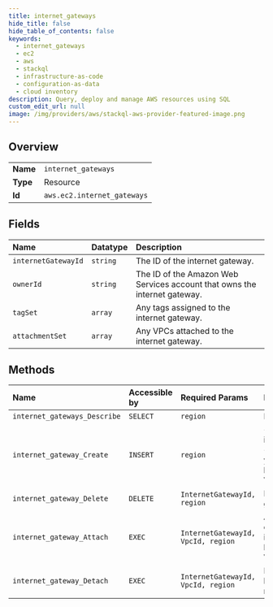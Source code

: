 ```yaml
---
title: internet_gateways
hide_title: false
hide_table_of_contents: false
keywords:
  - internet_gateways
  - ec2
  - aws    
  - stackql
  - infrastructure-as-code
  - configuration-as-data
  - cloud inventory
description: Query, deploy and manage AWS resources using SQL
custom_edit_url: null
image: /img/providers/aws/stackql-aws-provider-featured-image.png
---
```

  
    

## Overview
<table><tbody>
<tr><td><b>Name</b></td><td><code>internet_gateways</code></td></tr>
<tr><td><b>Type</b></td><td>Resource</td></tr>
<tr><td><b>Id</b></td><td><code>aws.ec2.internet_gateways</code></td></tr>
</tbody></table>

## Fields
| Name | Datatype | Description |
|:-----|:---------|:------------|
| `internetGatewayId` | `string` | The ID of the internet gateway. |
| `ownerId` | `string` | The ID of the Amazon Web Services account that owns the internet gateway. |
| `tagSet` | `array` | Any tags assigned to the internet gateway. |
| `attachmentSet` | `array` | Any VPCs attached to the internet gateway. |
## Methods
| Name | Accessible by | Required Params | Description |
|:-----|:--------------|:----------------|:------------|
| `internet_gateways_Describe` | `SELECT` | `region` | Describes one or more of your internet gateways. |
| `internet_gateway_Create` | `INSERT` | `region` | &lt;p&gt;Creates an internet gateway for use with a VPC. After creating the internet gateway, you attach it to a VPC using &lt;a&gt;AttachInternetGateway&lt;/a&gt;.&lt;/p&gt; &lt;p&gt;For more information about your VPC and internet gateway, see the &lt;a href="https://docs.aws.amazon.com/vpc/latest/userguide/"&gt;Amazon Virtual Private Cloud User Guide&lt;/a&gt;.&lt;/p&gt; |
| `internet_gateway_Delete` | `DELETE` | `InternetGatewayId, region` | Deletes the specified internet gateway. You must detach the internet gateway from the VPC before you can delete it. |
| `internet_gateway_Attach` | `EXEC` | `InternetGatewayId, VpcId, region` | Attaches an internet gateway or a virtual private gateway to a VPC, enabling connectivity between the internet and the VPC. For more information about your VPC and internet gateway, see the &lt;a href="https://docs.aws.amazon.com/vpc/latest/userguide/"&gt;Amazon Virtual Private Cloud User Guide&lt;/a&gt;. |
| `internet_gateway_Detach` | `EXEC` | `InternetGatewayId, VpcId, region` | Detaches an internet gateway from a VPC, disabling connectivity between the internet and the VPC. The VPC must not contain any running instances with Elastic IP addresses or public IPv4 addresses. |
